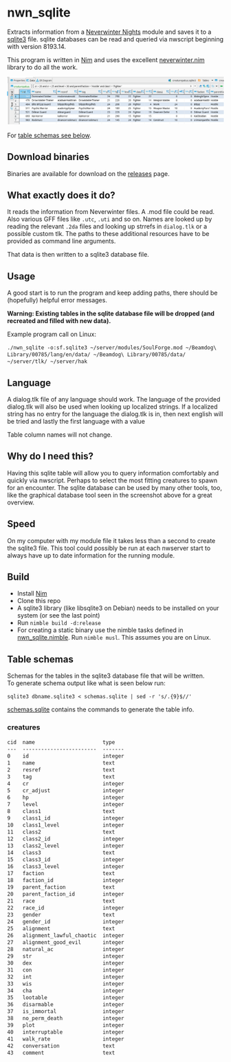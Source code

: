 # nwn_sqlite
Extracts information from a [Neverwinter Nights](https://www.beamdog.com/games/neverwinter-nights-enhanced/) module and saves it to a [sqlite3](https://www.sqlite.org/index.html) file. sqlite databases can be read and queried via nwscript beginning with version 8193.14.

This program is written in [Nim](https://nim-lang.org/) and uses the excellent [neverwinter.nim](https://github.com/niv/neverwinter.nim) library to do all the work.

![creaturepalcus.sqlite3 database view in gui](screenshots/creaturepalcus.png)

For [table schemas see below](#table-schemas).

## Download binaries
Binaries are available for download on the [releases](https://github.com/hendrikgit/nwn_sqlite/releases/latest) page.

## What exactly does it do?
It reads the information from Neverwinter files. A .mod file could be read. Also various GFF files like `.utc`, `.uti` and so on. Names are looked up by reading the relevant `.2da` files and looking up strrefs in `dialog.tlk` or a possible custom tlk. The paths to these additional resources have to be provided as command line arguments.

That data is then written to a sqlite3 database file.

## Usage
A good start is to run the program and keep adding paths, there should be (hopefully) helpful error messages.

**Warning: Existing tables in the sqlite database file will be dropped (and recreated and filled with new data).**

Example program call on Linux:
```
./nwn_sqlite -o:sf.sqlite3 ~/server/modules/SoulForge.mod ~/Beamdog\ Library/00785/lang/en/data/ ~/Beamdog\ Library/00785/data/ ~/server/tlk/ ~/server/hak
```

## Language
A dialog.tlk file of any language should work. The language of the provided dialog.tlk will also be used when looking up localized strings. If a localized string has no entry for the language the dialog.tlk is in, then next english will be tried and lastly the first language with a value

Table column names will not change.

## Why do I need this?
Having this sqlite table will allow you to query information comfortably and quickly via nwscript. Perhaps to select the most fitting creatures to spawn for an encounter. The sqlite database can be used by many other tools, too, like the graphical database tool seen in the screenshot above for a great overview.  

## Speed
On my computer with my module file it takes less than a second to create the sqlite3 file. This tool could possibly be run at each nwserver start to always have up to date information for the running module.

## Build
* Install [Nim](https://nim-lang.org/)
* Clone this repo
* A sqlite3 library (like libsqlite3 on Debian) needs to be installed on your system (or see the last point)
* Run `nimble build -d:release`
* For creating a static binary use the nimble tasks defined in [nwn_sqlite.nimble](nwn_sqlite.nimble). Run `nimble musl`. This assumes you are on Linux.

## Table schemas
Schemas for the tables in the sqlite3 database file that will be written.  
To generate schema output like what is seen below run:
```
sqlite3 dbname.sqlite3 < schemas.sqlite | sed -r 's/.{9}$//'
```
[schemas.sqlite](schemas.sqlite) contains the commands to generate the table info.

### creatures
```
cid  name                      type   
---  ------------------------  -------
0    id                        integer
1    name                      text   
2    resref                    text   
3    tag                       text   
4    cr                        integer
5    cr_adjust                 integer
6    hp                        integer
7    level                     integer
8    class1                    text   
9    class1_id                 integer
10   class1_level              integer
11   class2                    text   
12   class2_id                 integer
13   class2_level              integer
14   class3                    text   
15   class3_id                 integer
16   class3_level              integer
17   faction                   text   
18   faction_id                integer
19   parent_faction            text   
20   parent_faction_id         integer
21   race                      text   
22   race_id                   integer
23   gender                    text   
24   gender_id                 integer
25   alignment                 text   
26   alignment_lawful_chaotic  integer
27   alignment_good_evil       integer
28   natural_ac                integer
29   str                       integer
30   dex                       integer
31   con                       integer
32   int                       integer
33   wis                       integer
34   cha                       integer
35   lootable                  integer
36   disarmable                integer
37   is_immortal               integer
38   no_perm_death             integer
39   plot                      integer
40   interruptable             integer
41   walk_rate                 integer
42   conversation              text   
43   comment                   text
```

